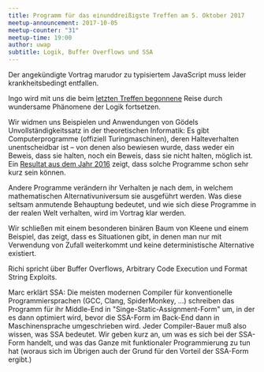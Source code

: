 ```yaml
---
title: Programm für das einunddreißigste Treffen am 5. Oktober 2017
meetup-announcement: 2017-10-05
meetup-counter: "31"
meetup-time: 19:00
author: uwap
subtitle: Logik, Buffer Overflows und SSA
---
```


Der angekündigte Vortrag marudor zu typisiertem JavaScript muss leider
krankheitsbedingt entfallen.

Ingo wird mit uns die beim
[letzten Treffen begonnene](2017-09-07-dreissigstes-treffen.html)
Reise durch wundersame Phänomene der Logik fortsetzen.

Wir widmen uns Beispielen und Anwendungen von Gödels Unvollständigkeitssatz in der theoretischen
Informatik: Es gibt Computerprogramme (offiziell Turingmaschinen), deren
Halteverhalten unentscheidbar ist – von denen also bewiesen wurde, dass weder
ein Beweis, dass sie halten, noch ein Beweis, dass sie nicht halten, möglich
ist. Ein [Resultat aus dem Jahr
2016](https://www.scottaaronson.com/blog/?p=2725) zeigt, dass solche Programme
schon sehr kurz sein können.

Andere Programme verändern ihr Verhalten je nach dem, in welchem mathematischen
Alternativuniversum sie ausgeführt werden. Was diese seltsam anmutende
Behauptung bedeutet, und wie sich diese Programme in der realen Welt verhalten,
wird im Vortrag klar werden.

Wir schließen mit einem besonderen binären Baum von Kleene und einem Beispiel,
das zeigt, dass es Situationen gibt, in denen man nur mit Verwendung von Zufall
weiterkommt und keine deterministische Alternative existiert.

Richi spricht über Buffer Overflows, Arbitrary Code Execution und Format String
Exploits.

Marc erklärt SSA: Die meisten modernen Compiler für konventionelle
Programmiersprachen (GCC, Clang, SpiderMonkey, ...) schreiben das Programm für
ihr Middle-End in "Singe-Static-Assignment-Form" um, in der es dann optimiert
wird, bevor die SSA-Form im Back-End dann in Maschinensprache umgeschrieben
wird. Jeder Compiler-Bauer muß also wissen, was SSA bedeutet. Wir geben kurz
an, um was es sich bei der SSA-Form handelt, und was das Ganze mit funktionaler
Programmierung zu tun hat (woraus sich im Übrigen auch der Grund für den
Vorteil der SSA-Form ergibt.)
